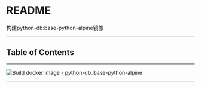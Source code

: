 # README

构建python-db:base-python-alpine镜像

---

## Table of Contents

<!-- vim-markdown-toc GFM -->

<!-- vim-markdown-toc -->

---

![Build docker image - python-db_base-python-alpine](https://github.com/YHYJ/MyDockerfile/workflows/Build%20docker%20image%20-%20python-db_base-python-alpine/badge.svg?branch=python-db_base-python-alpine)

---

